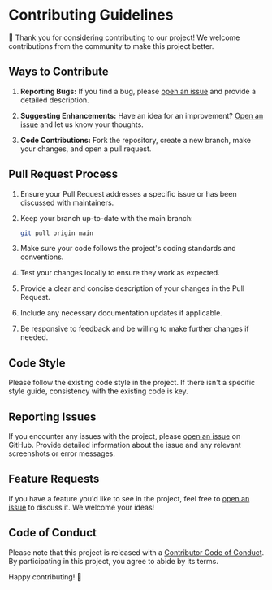 # Contributing Guidelines

👋 Thank you for considering contributing to our project! We welcome contributions from the community to make this
project better.

## Ways to Contribute

1. **Reporting Bugs:** If you find a bug, please [open an issue](../../../issues) and provide a detailed description.

2. **Suggesting Enhancements:** Have an idea for an improvement? [Open an issue](../../../issues) and let us know your
   thoughts.

3. **Code Contributions:** Fork the repository, create a new branch, make your changes, and open a pull request.

## Pull Request Process

1. Ensure your Pull Request addresses a specific issue or has been discussed with maintainers.

2. Keep your branch up-to-date with the main branch:

    ```bash
    git pull origin main
    ```

3. Make sure your code follows the project's coding standards and conventions.

4. Test your changes locally to ensure they work as expected.

5. Provide a clear and concise description of your changes in the Pull Request.

6. Include any necessary documentation updates if applicable.

7. Be responsive to feedback and be willing to make further changes if needed.

## Code Style

Please follow the existing code style in the project. If there isn't a specific style guide, consistency with the
existing code is key.

## Reporting Issues

If you encounter any issues with the project, please [open an issue](../../../issues) on GitHub. Provide detailed
information about the issue and any relevant screenshots or error messages.

## Feature Requests

If you have a feature you'd like to see in the project, feel free to [open an issue](../../../issues) to discuss it. We
welcome your ideas!

## Code of Conduct

Please note that this project is released with
a [Contributor Code of Conduct](https://github.com/kdtjs/.github/blob/main/CODE_OF_CONDUCT.md). By
participating in
this project, you agree to abide by its terms.

Happy contributing! 🚀
